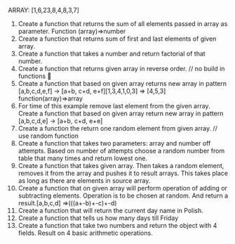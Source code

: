 ARRAY: [1,6,23,8,4,8,3,7]

1. Create a function that returns the sum of all elements passed in array as parameter. Function (array)=>number
2. Create a function that returns sum of first and last elements of given array.
3. Create a function that takes a number and return factorial of that number.
4. Create a function that returns given array in reverse order. // no build in functions 
5. Create a function that based on given array returns new array in pattern [a,b,c,d,e,f] -> [a+b, c+d, e+f][1,3,4,1,0,3] => [4,5,3] function(array)=>array
6. For time of this example remove last element from the given array. Create a function that based on given array return new array in pattern [a,b,c,d,e] -> [a+b, c+d, e+e]
7. Create a function the return one random element from given array. // use random function
8. Create a function that takes two parameters: array and number off attempts. Based on number of attempts choose a random number from table that many times and return lowest one.
9. Create a function that takes given array. Then takes a random element, removes it from the array and pushes it to result arrays. This takes place as long as there are elements in source array.
10. Create a function that on given array will perform operation of adding or subtracting elements. Operation is to be chosen at random. And return a result.[a,b,c,d] =>(((a+-b)+-c)+-d)
11. Create a function that will return the current day name in Polish.
12. Create a function that tells us how many days till Friday
13. Create a function that take two numbers and return the object with 4 fields. Result on 4 basic arithmetic operations.
